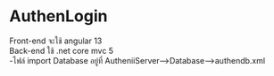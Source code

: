 # AuthenLogin
 Front-end จะใช้ angular 13 <br>
 Back-end ใช้ .net core mvc 5  <br>
 -ไฟล์ import Database อยู่ที่ AutheniiServer-->Database-->authendb.xml
